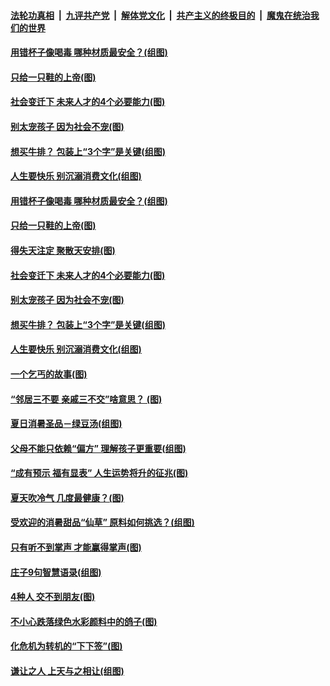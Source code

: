 

####  [法轮功真相](../../../../basic/blob/master/README.md?t=07301831) &nbsp;|&nbsp; [九评共产党](../../../../9ping.md/blob/master/README.md?t=07301831) &nbsp;|&nbsp; [解体党文化](../../../../jtdwh.md/blob/master/README.md?t=07301831)  &nbsp;|&nbsp; [共产主义的终极目的](../../../../gczydzjmd.md/blob/master/README.md?t=07301831) &nbsp;|&nbsp; [魔鬼在统治我们的世界](../../../../mgztzwmdsj.md/blob/master/README.md?t=07301831) 

#### [用错杯子像喝毒 哪种材质最安全？(组图)](../pages/p8/941320.md?t=07301831) 

#### [只给一只鞋的上帝(图)](../pages/p8/941178.md?t=07301831) 

#### [社会变迁下 未来人才的4个必要能力(图)](../pages/p8/941222.md?t=07301831) 

#### [别太宠孩子 因为社会不宠(图)](../pages/p8/941205.md?t=07301831) 

#### [想买牛排？ 包装上“3个字”是关键(组图)](../pages/p8/941165.md?t=07301831) 

#### [人生要快乐 别沉溺消费文化(组图)](../pages/p8/941063.md?t=07301831) 

#### [用错杯子像喝毒 哪种材质最安全？(组图)](../pages/p8/941320.md?t=07301831) 

#### [只给一只鞋的上帝(图)](../pages/p8/941178.md?t=07301831) 

#### [得失天注定 聚散天安排(图)](../pages/p8/941237.md?t=07301831) 

#### [社会变迁下 未来人才的4个必要能力(图)](../pages/p8/941222.md?t=07301831) 

#### [别太宠孩子 因为社会不宠(图)](../pages/p8/941205.md?t=07301831) 

#### [想买牛排？ 包装上“3个字”是关键(组图)](../pages/p8/941165.md?t=07301831) 

#### [人生要快乐 别沉溺消费文化(组图)](../pages/p8/941063.md?t=07301831) 

#### [一个乞丐的故事(图)](../pages/p8/913127.md?t=07301831) 

#### [“邻居三不要 亲戚三不交”啥意思？&nbsp;(图)](../pages/p8/940814.md?t=07301831) 

#### [夏日消暑圣品－绿豆汤(组图)](../pages/p8/940796.md?t=07301831) 

#### [父母不能只依赖“偏方” 理解孩子更重要(组图)](../pages/p8/941035.md?t=07301831) 

#### [“成有预示 福有显表” 人生运势将升的征兆(图)](../pages/p8/941025.md?t=07301831) 

#### [夏天吹冷气 几度最健康？(图)](../pages/p8/940956.md?t=07301831) 

#### [受欢迎的消暑甜品“仙草” 原料如何挑选？(组图)](../pages/p8/940850.md?t=07301831) 

#### [只有听不到掌声 才能赢得掌声(图)](../pages/p8/940636.md?t=07301831) 

#### [庄子9句智慧语录(组图)](../pages/p8/940644.md?t=07301831) 

#### [4种人 交不到朋友(图)](../pages/p8/940609.md?t=07301831) 

#### [不小心跌落绿色水彩颜料中的鸽子(图)](../pages/p8/940733.md?t=07301831) 

#### [化危机为转机的“下下签”(图)](../pages/p8/940628.md?t=07301831) 

#### [谦让之人 上天与之相让(组图)](../pages/p8/938029.md?t=07301831) 

